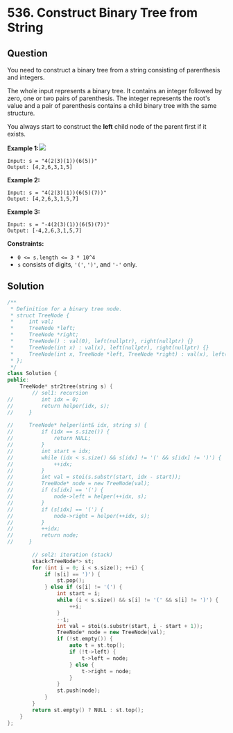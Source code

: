 # 536. Construct Binary Tree from String

## Question

You need to construct a binary tree from a string consisting of parenthesis and integers.

The whole input represents a binary tree. It contains an integer followed by zero, one or two pairs of parenthesis. The integer represents the root's value and a pair of parenthesis contains a child binary tree with the same structure.

You always start to construct the **left** child node of the parent first if it exists.

**Example 1:**![](https://assets.leetcode.com/uploads/2020/09/02/butree.jpg)

```text
Input: s = "4(2(3)(1))(6(5))"
Output: [4,2,6,3,1,5]
```

**Example 2:**

```text
Input: s = "4(2(3)(1))(6(5)(7))"
Output: [4,2,6,3,1,5,7]
```

**Example 3:**

```text
Input: s = "-4(2(3)(1))(6(5)(7))"
Output: [-4,2,6,3,1,5,7]
```

**Constraints:**

* `0 <= s.length <= 3 * 10^4`
* `s` consists of digits, `'('`, `')'`, and `'-'` only.

## Solution

```cpp
/**
 * Definition for a binary tree node.
 * struct TreeNode {
 *     int val;
 *     TreeNode *left;
 *     TreeNode *right;
 *     TreeNode() : val(0), left(nullptr), right(nullptr) {}
 *     TreeNode(int x) : val(x), left(nullptr), right(nullptr) {}
 *     TreeNode(int x, TreeNode *left, TreeNode *right) : val(x), left(left), right(right) {}
 * };
 */
class Solution {
public:
    TreeNode* str2tree(string s) {
        // sol1: recursion
//         int idx = 0;
//         return helper(idx, s);
//     }
    
//     TreeNode* helper(int& idx, string s) {
//         if (idx == s.size()) {
//             return NULL;
//         }
//         int start = idx;
//         while (idx < s.size() && s[idx] != '(' && s[idx] != ')') {
//             ++idx;
//         }
//         int val = stoi(s.substr(start, idx - start));
//         TreeNode* node = new TreeNode(val);
//         if (s[idx] == '(') {
//             node->left = helper(++idx, s);
//         }
//         if (s[idx] == '(') {
//             node->right = helper(++idx, s);
//         }
//         ++idx;
//         return node;
//     }
        
        // sol2: iteration (stack)
        stack<TreeNode*> st;
        for (int i = 0; i < s.size(); ++i) {
            if (s[i] == ')') {
                st.pop();
            } else if (s[i] != '(') {
                int start = i;
                while (i < s.size() && s[i] != '(' && s[i] != ')') {
                    ++i;
                }
                --i;
                int val = stoi(s.substr(start, i - start + 1));
                TreeNode* node = new TreeNode(val);
                if (!st.empty()) {
                    auto t = st.top();
                    if (!t->left) {
                        t->left = node;
                    } else {
                        t->right = node;
                    }
                }
                st.push(node);
            }
        }
        return st.empty() ? NULL : st.top();
    }
};
```

